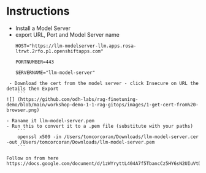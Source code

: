 # Instructions

- Install a Model Server
- export URL, Port and Model Server name
    ```
    HOST="https://llm-modelserver-llm.apps.rosa-ltrwt.2rfo.p1.openshiftapps.com"

    PORTNUMBER=443

    SERVERNAME="llm-model-server"
```
 - Download the cert from the model server - click Insecure on URL the details then Export
    ```
![] (https://github.com/odh-labs/rag-finetuning-demo/blob/main/workshop-demo-1-1-rag-gitops/images/1-get-cert-from%20-browser.png)

- Raname it llm-model-server.pem
- Run this to convert it to a .pem file (substitute with your paths)
    ```
    openssl x509 -in /Users/tomcorcoran/Downloads/llm-model-server.cer -out /Users/tomcorcoran/Downloads/llm-model-server.pem
    ```

Follow on from here
https://docs.google.com/document/d/1zWYryttL404A7f5TbancCz5HY6sN2UIuVtDuzXva_6A/edit#heading=h.2ygv10kxj9m5


